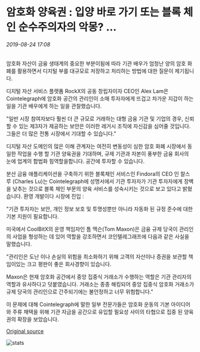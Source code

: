 # 암호화 양육권 : 입양 바로 가기 또는 블록 체인 순수주의자의 악몽? ...

###### 2019-08-24 17:08

암호화 자산이 금융 생태계의 중요한 부분이됨에 따라 기관 배우가 엄청난 양의 암호 화폐를 활용하면서 디지털 부를 대규모로 저장하고 처리하는 방법에 대한 질문이 제기됩니다.

디지털 자산 서비스 플랫폼 RockX의 공동 창립자이자 CEO인 Alex Lam은 Cointelegraph에 암호화 공간의 관리인이 소매 투자자에게 뜨겁고 차가운 지갑이 하는 일을 기관 배우에게 하는 일을 관찰했습니다.

"일반 시장 참여자보다 훨씬 더 큰 규모로 거래하는 대형 금융 기관 및 기업의 경우, 신뢰할 수 있는 제3자가 제공하는 보안은 이러한 레거시 조직에 자신감을 심어줄 것입니다. 그들은 더 많은 전통 시장에서 기대할 수 있습니다."

디지털 자산 도메인의 많은 이해 관계자는 여전히 변동성이 심한 암호 화폐 시장에서 동일한 작업을 수행 할 기관 양육권을 기대하며, 규제 기관과 자본이 풍부한 금융 회사의 눈에 업계의 합법화 힘역할을합니다. 공간에 투자할 수 있습니다.

분산 금융 애플리케이션을 구축하기 위한 블록체인 서비스인 Findora의 CEO 인 찰스 루 (Charles Lu)는 Cointelegraph에 성명서에서 기관 투자자가 기관 투자자에게 장벽을 낮추는 것으로 블록 체인 부문의 양육 서비스를 성숙시키는 것으로 보고 있다고 밝혔습니다. 환영 개발이다 시장에 진입 :

"기관 투자자는 보안, 개인 정보 보호 및 투명성뿐만 아니라 자동화 된 규정 준수에 대한 기본 지원이 필요합니다.

미국에서 CoolBitX의 운영 책임자인 톰 맥슨(Tom Maxon)은 금융 규제 당국이 관리인의 사업을 형성하는 데 있어 역할을 강조하면서 코인텔레그래프에 다음과 같은 사실을 말했습니다.

"관리인은 도난 이나 손실의 위험을 최소화하기 위해 고객의 자산이나 증권을 보관할 책임이있는 크고 평판이 좋은 회사경향이 있습니다.

Maxon은 현재 암호화 공간에서 중앙 집중식 거래소가 수행하는 역할은 기관 관리자의 역할과 유사하다고 덧붙였습니다. 거래소는 종종 해킹되어 중앙 집중식 암호화 거래소가 규제 당국의 관리인으로 간주되기에는 불안정하고 너무 위험합니다."

이 문제에 대해 Cointelegraph에 말한 일부 전문가들은 암호화 운동의 기본 아이디어와 주류 채택을 위해 기관 자금을 공간으로 유입할 필요성 사이의 타협으로 집중 된 양육권의 확장을 보았습니다.

[Original source](https://cointelegraph.com/news/crypto-custody-adoption-shortcut-or-blockchain-purists-nightmare)

![stats](https://c.statcounter.com/11760860/0/a89fa40b/1/ "stats")